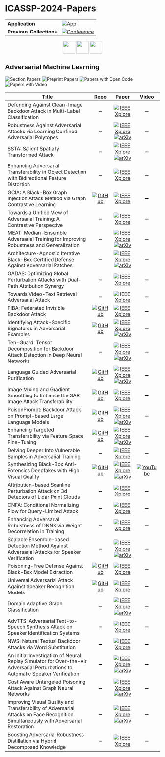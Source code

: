 # ICASSP-2024-Papers

<table>
    <tr>
        <td><strong>Application</strong></td>
        <td>
            <a href="https://huggingface.co/spaces/DmitryRyumin/NewEraAI-Papers" style="float:left;">
                <img src="https://img.shields.io/badge/🤗-NewEraAI--Papers-FFD21F.svg" alt="App" />
            </a>
        </td>
    </tr>
    <tr>
        <td><strong>Previous Collections</strong></td>
        <td>
            <a href="https://github.com/DmitryRyumin/ICASSP-2023-24-Papers/blob/main/README_2023.md">
                <img src="http://img.shields.io/badge/ICASSP-2023-0073AE.svg" alt="Conference">
            </a>
        </td>
    </tr>
</table>

<div align="center">
    <a href="https://github.com/DmitryRyumin/ICASSP-2023-24-Papers/blob/main/sections/2024/main/SLP-L10.md">
        <img src="https://cdn.jsdelivr.net/gh/DmitryRyumin/NewEraAI-Papers@main/images/left.svg" width="40" alt="" />
    </a>
    <a href="https://github.com/DmitryRyumin/ICASSP-2023-24-Papers/">
        <img src="https://cdn.jsdelivr.net/gh/DmitryRyumin/NewEraAI-Papers@main/images/home.svg" width="40" alt="" />
    </a>
    <a href="https://github.com/DmitryRyumin/ICASSP-2023-24-Papers/blob/main/sections/2024/main/SLP-L11.md">
        <img src="https://cdn.jsdelivr.net/gh/DmitryRyumin/NewEraAI-Papers@main/images/right.svg" width="40" alt="" />
    </a>
</div>

## Adversarial Machine Learning

![Section Papers](https://img.shields.io/badge/Section%20Papers-32-42BA16) ![Preprint Papers](https://img.shields.io/badge/Preprint%20Papers-15-b31b1b) ![Papers with Open Code](https://img.shields.io/badge/Papers%20with%20Open%20Code-10-1D7FBF) ![Papers with Video](https://img.shields.io/badge/Papers%20with%20Video-1-FF0000)

| **Title** | **Repo** | **Paper** | **Video** |
|-----------|:--------:|:---------:|:---------:|
| Defending Against Clean-Image Backdoor Attack in Multi-Label Classification | :heavy_minus_sign: | [![IEEE Xplore](https://img.shields.io/badge/IEEE-10447895-E4A42C.svg)](https://ieeexplore.ieee.org/document/10447895) | :heavy_minus_sign: |
| Robustness Against Adversarial Attacks via Learning Confined Adversarial Polytopes | :heavy_minus_sign: | [![IEEE Xplore](https://img.shields.io/badge/IEEE-10446776-E4A42C.svg)](https://ieeexplore.ieee.org/document/10446776) <br/> [![arXiv](https://img.shields.io/badge/arXiv-2401.07991-b31b1b.svg)](https://arxiv.org/abs/2401.07991) | :heavy_minus_sign: |
| SSTA: Salient Spatially Transformed Attack | :heavy_minus_sign: | [![IEEE Xplore](https://img.shields.io/badge/IEEE-10447882-E4A42C.svg)](https://ieeexplore.ieee.org/document/10447882) <br/> [![arXiv](https://img.shields.io/badge/arXiv-2312.07258-b31b1b.svg)](https://arxiv.org/abs/2312.07258) | :heavy_minus_sign: |
| Enhancing Adversarial Transferability in Object Detection with Bidirectional Feature Distortion | :heavy_minus_sign: | [![IEEE Xplore](https://img.shields.io/badge/IEEE-10447293-E4A42C.svg)](https://ieeexplore.ieee.org/document/10447293) | :heavy_minus_sign: |
| GCIA: A Black-Box Graph Injection Attack Method via Graph Contrastive Learning | [![GitHub](https://img.shields.io/github/stars/Gmrider13/GCIA?style=flat)](https://github.com/Gmrider13/GCIA) | [![IEEE Xplore](https://img.shields.io/badge/IEEE-10446876-E4A42C.svg)](https://ieeexplore.ieee.org/document/10446876) | :heavy_minus_sign: |
| Towards a Unified View of Adversarial Training: A Contrastive Perspective | :heavy_minus_sign: | [![IEEE Xplore](https://img.shields.io/badge/IEEE-10446746-E4A42C.svg)](https://ieeexplore.ieee.org/document/10446746) | :heavy_minus_sign: |
| MEAT: Median-Ensemble Adversarial Training for Improving Robustness and Generalization | :heavy_minus_sign: | [![IEEE Xplore](https://img.shields.io/badge/IEEE-10446117-E4A42C.svg)](https://ieeexplore.ieee.org/document/10446117) <br/> [![arXiv](https://img.shields.io/badge/arXiv-2406.14259-b31b1b.svg)](https://arxiv.org/abs/2406.14259) | :heavy_minus_sign: |
| Architecture-Agnostic Iterative Black-Box Certified Defense Against Adversarial Patches | :heavy_minus_sign: | [![IEEE Xplore](https://img.shields.io/badge/IEEE-10448145-E4A42C.svg)](https://ieeexplore.ieee.org/document/10448145) <br/> [![arXiv](https://img.shields.io/badge/arXiv-2305.10929-b31b1b.svg)](https://arxiv.org/abs/2305.10929) | :heavy_minus_sign: |
| OADAS: Optimizing Global Perturbation Attacks with Dual-Path Attribution Synergy | :heavy_minus_sign: | [![IEEE Xplore](https://img.shields.io/badge/IEEE-10446681-E4A42C.svg)](https://ieeexplore.ieee.org/document/10446681) | :heavy_minus_sign: |
| Towards Video-Text Retrieval Adversarial Attack | :heavy_minus_sign: | [![IEEE Xplore](https://img.shields.io/badge/IEEE-10448358-E4A42C.svg)](https://ieeexplore.ieee.org/document/10448358) | :heavy_minus_sign: |
| FIBA: Federated Invisible Backdoor Attack | [![GitHub](https://img.shields.io/github/stars/LukeZane118/FIBA?style=flat)](https://github.com/LukeZane118/FIBA) | [![IEEE Xplore](https://img.shields.io/badge/IEEE-10446910-E4A42C.svg)](https://ieeexplore.ieee.org/document/10446910) | :heavy_minus_sign: |
| Identifying Attack-Specific Signatures in Adversarial Examples | [![GitHub](https://img.shields.io/github/stars/hsouri/REDRL?style=flat)](https://github.com/hsouri/REDRL) | [![IEEE Xplore](https://img.shields.io/badge/IEEE-10446989-E4A42C.svg)](https://ieeexplore.ieee.org/document/10446989) <br/> [![arXiv](https://img.shields.io/badge/arXiv-2110.06802-b31b1b.svg)](https://arxiv.org/abs/2110.06802) | :heavy_minus_sign: |
| Ten-Guard: Tensor Decomposition for Backdoor Attack Detection in Deep Neural Networks | :heavy_minus_sign: | [![IEEE Xplore](https://img.shields.io/badge/IEEE-10448222-E4A42C.svg)](https://ieeexplore.ieee.org/document/10448222) <br/> [![arXiv](https://img.shields.io/badge/arXiv-2401.05432-b31b1b.svg)](https://arxiv.org/abs/2401.05432) | :heavy_minus_sign: |
| Language Guided Adversarial Purification | [![GitHub](https://img.shields.io/github/stars/Visual-Conception-Group/LGAP?style=flat)](https://github.com/Visual-Conception-Group/LGAP) | [![IEEE Xplore](https://img.shields.io/badge/IEEE-10446676-E4A42C.svg)](https://ieeexplore.ieee.org/document/10446676) <br/> [![arXiv](https://img.shields.io/badge/arXiv-2309.10348-b31b1b.svg)](https://arxiv.org/abs/2309.10348) | :heavy_minus_sign: |
| Image Mixing and Gradient Smoothing to Enhance the SAR Image Attack Transferability | [![GitHub](https://img.shields.io/github/stars/JHL-HUST/IMGS?style=flat)](https://github.com/JHL-HUST/IMGS) | [![IEEE Xplore](https://img.shields.io/badge/IEEE-10448395-E4A42C.svg)](https://ieeexplore.ieee.org/document/10448395) | :heavy_minus_sign: |
| PoisonPrompt: Backdoor Attack on Prompt-based Large Language Models | [![GitHub](https://img.shields.io/github/stars/grasses/PoisonPrompt?style=flat)](https://github.com/grasses/PoisonPrompt) | [![IEEE Xplore](https://img.shields.io/badge/IEEE-10446267-E4A42C.svg)](https://ieeexplore.ieee.org/document/10446267) <br/> [![arXiv](https://img.shields.io/badge/arXiv-2310.12439-b31b1b.svg)](https://arxiv.org/abs/2310.12439) | :heavy_minus_sign: |
| Enhancing Targeted Transferability via Feature Space Fine-Tuning | [![GitHub](https://img.shields.io/github/stars/zengh5/TA_feature_FT?style=flat)](https://github.com/zengh5/TA_feature_FT) | [![IEEE Xplore](https://img.shields.io/badge/IEEE-10446654-E4A42C.svg)](https://ieeexplore.ieee.org/document/10446654) <br/> [![arXiv](https://img.shields.io/badge/arXiv-2401.02727-b31b1b.svg)](https://arxiv.org/abs/2401.02727) | :heavy_minus_sign: |
| Delving Deeper Into Vulnerable Samples in Adversarial Training | :heavy_minus_sign: | [![IEEE Xplore](https://img.shields.io/badge/IEEE-10447217-E4A42C.svg)](https://ieeexplore.ieee.org/document/10447217) | :heavy_minus_sign: |
| Synthesizing Black-Box Anti-Forensics Deepfakes with High Visual Quality | [![GitHub](https://img.shields.io/github/stars/fb-reps/Synthesizing-Black-box-Anti-forensics-DeepFakes-with-High-Visual-Quality?style=flat)](https://github.com/fb-reps/Synthesizing-Black-box-Anti-forensics-DeepFakes-with-High-Visual-Quality) | [![IEEE Xplore](https://img.shields.io/badge/IEEE-10447611-E4A42C.svg)](https://ieeexplore.ieee.org/document/10447611) <br/> [![arXiv](https://img.shields.io/badge/arXiv-2312.10713-b31b1b.svg)](https://arxiv.org/abs/2312.10713) | [![YouTube](https://img.shields.io/badge/YouTube-%23FF0000.svg?style=for-the-badge&logo=YouTube&logoColor=white)](https://www.youtube.com/watch?v=EYw-7ErUAKU) |
| Attribution-based Scanline Perturbation Attack on 3d Detectors of Lidar Point Clouds | :heavy_minus_sign: | [![IEEE Xplore](https://img.shields.io/badge/IEEE-10447340-E4A42C.svg)](https://ieeexplore.ieee.org/document/10447340) | :heavy_minus_sign: |
| CNFA: Conditional Normalizing Flow for Query-Limited Attack | :heavy_minus_sign: | [![IEEE Xplore](https://img.shields.io/badge/IEEE-10447629-E4A42C.svg)](https://ieeexplore.ieee.org/document/10447629) | :heavy_minus_sign: |
| Enhancing Adversarial Robustness of DNNS via Weight Decorrelation in Training | :heavy_minus_sign: | [![IEEE Xplore](https://img.shields.io/badge/IEEE-10447737-E4A42C.svg)](https://ieeexplore.ieee.org/document/10447737) | :heavy_minus_sign: |
| Scalable Ensemble-based Detection Method Against Adversarial Attacks for Speaker Verification | :heavy_minus_sign: | [![IEEE Xplore](https://img.shields.io/badge/IEEE-10447441-E4A42C.svg)](https://ieeexplore.ieee.org/document/10447441) <br/> [![arXiv](https://img.shields.io/badge/arXiv-2312.08622-b31b1b.svg)](https://arxiv.org/abs/2312.08622) | :heavy_minus_sign: |
| Poisoning-Free Defense Against Black-Box Model Extraction | [![GitHub](https://img.shields.io/github/stars/Hatins/AdvFT?style=flat)](https://github.com/Hatins/AdvFT) | [![IEEE Xplore](https://img.shields.io/badge/IEEE-10447550-E4A42C.svg)](https://ieeexplore.ieee.org/document/10447550) | :heavy_minus_sign: |
| Universal Adversarial Attack Against Speaker Recognition Models | [![GitHub](https://img.shields.io/github/stars/shoham5/AnonymousSpeakersUAP?style=flat)](https://github.com/shoham5/AnonymousSpeakersUAP) | [![IEEE Xplore](https://img.shields.io/badge/IEEE-10447073-E4A42C.svg)](https://ieeexplore.ieee.org/document/10447073) | :heavy_minus_sign: |
| Domain Adaptive Graph Classification | :heavy_minus_sign: | [![IEEE Xplore](https://img.shields.io/badge/IEEE-10448226-E4A42C.svg)](https://ieeexplore.ieee.org/document/10448226) <br/> [![arXiv](https://img.shields.io/badge/arXiv-2312.13536-b31b1b.svg)](https://arxiv.org/abs/2312.13536) | :heavy_minus_sign: |
| AdvTTS: Adversarial Text-to-Speech Synthesis Attack on Speaker Identification Systems | :heavy_minus_sign: | [![IEEE Xplore](https://img.shields.io/badge/IEEE-10447190-E4A42C.svg)](https://ieeexplore.ieee.org/document/10447190) | :heavy_minus_sign: |
| NWS: Natural Textual Backdoor Attacks via Word Substitution | :heavy_minus_sign: | [![IEEE Xplore](https://img.shields.io/badge/IEEE-10447968-E4A42C.svg)](https://ieeexplore.ieee.org/document/10447968) | :heavy_minus_sign: |
| An Initial Investigation of Neural Replay Simulator for Over-the-Air Adversarial Perturbations to Automatic Speaker Verification | :heavy_minus_sign: | [![IEEE Xplore](https://img.shields.io/badge/IEEE-10447811-E4A42C.svg)](https://ieeexplore.ieee.org/document/10447811) <br/> [![arXiv](https://img.shields.io/badge/arXiv-2310.05354-b31b1b.svg)](https://arxiv.org/abs/2310.05354) | :heavy_minus_sign: |
| Cost Aware Untargeted Poisoning Attack Against Graph Neural Networks | :heavy_minus_sign: | [![IEEE Xplore](https://img.shields.io/badge/IEEE-10446170-E4A42C.svg)](https://ieeexplore.ieee.org/document/10446170) <br/> [![arXiv](https://img.shields.io/badge/arXiv-2312.07158-b31b1b.svg)](https://arxiv.org/abs/2312.07158) | :heavy_minus_sign: |
| Improving Visual Quality and Transferability of Adversarial Attacks on Face Recognition Simultaneously with Adversarial Restoration | :heavy_minus_sign: | [![IEEE Xplore](https://img.shields.io/badge/IEEE-10447402-E4A42C.svg)](https://ieeexplore.ieee.org/document/10447402) <br/> [![arXiv](https://img.shields.io/badge/arXiv-2309.01582-b31b1b.svg)](https://arxiv.org/abs/2309.01582) | :heavy_minus_sign: |
| Boosting Adversarial Robustness Distillation via Hybrid Decomposed Knowledge | :heavy_minus_sign: | [![IEEE Xplore](https://img.shields.io/badge/IEEE-10447411-E4A42C.svg)](https://ieeexplore.ieee.org/document/10447411) | :heavy_minus_sign: |
